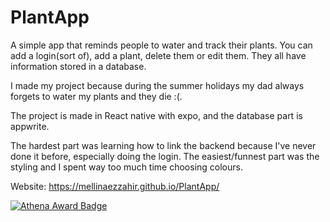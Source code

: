 # PlantApp
A simple app that reminds people to water and track their plants.
You can add a login(sort of), add a plant, delete them or edit them. 
They all have information stored in a database.

I made my project because during the summer holidays my dad always forgets to water my plants and they die :(.

The project is made in React native with expo, and the database part is appwrite.

The hardest part was learning how to link the backend because I've never done it before, especially doing the login. 
The easiest/funnest part was the styling and I spent way too much time choosing colours.

Website:
https://mellinaezzahir.github.io/PlantApp/

[![Athena Award Badge](https://img.shields.io/endpoint?url=https%3A%2F%2Faward.athena.hackclub.com%2Fapi%2Fbadge)](https://award.athena.hackclub.com?utm_source=readme)
